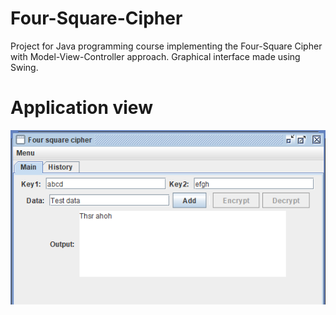 # Four-Square-Cipher

Project for Java programming course implementing the Four-Square Cipher with Model-View-Controller approach.
Graphical interface made using Swing.

# Application view

![](images/app_view.png)

